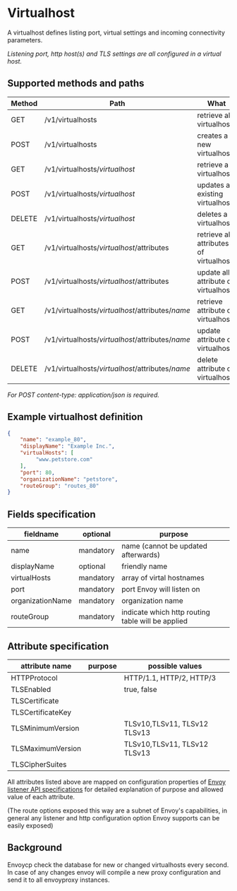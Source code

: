 # Virtualhost

A virtualhost defines listing port, virtual settings and incoming connectivity parameters.

_Listening port, http host(s) and TLS settings are all configured in a virtual host._

## Supported methods and paths

| Method | Path                                             | What                                   |
| ------ | ------------------------------------------------ | -------------------------------------- |
| GET    | /v1/virtualhosts                                 | retrieve all virtualhosts              |
| POST   | /v1/virtualhosts                                 | creates a new virtualhost              |
| GET    | /v1/virtualhosts/_virtualhost_                   | retrieve a virtualhost                 |
| POST   | /v1/virtualhosts/_virtualhost_                   | updates an existing virtualhost        |
| DELETE | /v1/virtualhosts/_virtualhost_                   | deletes a virtualhost                  |
| GET    | /v1/virtualhosts/_virtualhost_/attributes        | retrieve all attributes of virtualhost |
| POST   | /v1/virtualhosts/_virtualhost_/attributes        | update all attribute of virtualhost    |
| GET    | /v1/virtualhosts/_virtualhost_/attributes/_name_ | retrieve attribute of virtualhost      |
| POST   | /v1/virtualhosts/_virtualhost_/attributes/_name_ | update attribute of virtualhost        |
| DELETE | /v1/virtualhosts/_virtualhost_/attributes/_name_ | delete attribute of virtualhost        |

_For POST content-type: application/json is required._

## Example virtualhost definition

```json
{
    "name": "example_80",
    "displayName": "Example Inc.",
    "virtualHosts": [
         "www.petstore.com"
    ],
    "port": 80,
    "organizationName": "petstore",
    "routeGroup": "routes_80"
}
```

## Fields specification

| fieldname        | optional  | purpose                                           |
| ---------------- | --------- | ------------------------------------------------- |
| name             | mandatory | name (cannot be updated afterwards)               |
| displayName      | optional  | friendly name                                     |
| virtualHosts     | mandatory | array of virtal hostnames                         |
| port             | mandatory | port Envoy will listen on                         |
| organizationName | mandatory | organization name                                 |
| routeGroup       | mandatory | indicate which http routing table will be applied |

## Attribute specification

| attribute name    | purpose | possible values              |
| ----------------- | ------- | ---------------------------- |
| HTTPProtocol      |         | HTTP/1.1, HTTP/2, HTTP/3     |
| TLSEnabled        |         | true, false                  |
| TLSCertificate    |         |                              |
| TLSCertificateKey |         |                              |
| TLSMinimumVersion |         | TLSv10,TLSv11, TLSv12 TLSv13 |
| TLSMaximumVersion |         | TLSv10,TLSv11, TLSv12 TLSv13 |
| TLSCipherSuites   |         |                              |

All attributes listed above are mapped on configuration properties of [Envoy listener API specifications](https://www.envoyproxy.io/docs/envoy/latest/api-v2/api/v2/listener.proto#listener) for detailed explanation of purpose and allowed value of each attribute.

(The route options exposed this way are a subnet of Envoy's capabilities, in general any listener and http configuration option Envoy supports can be easily exposed)

## Background

Envoycp check the database for new or changed virtualhosts every second. In case of any changes envoy will compile a new proxy configuration and send it to all envoyproxy instances.
